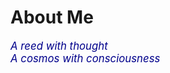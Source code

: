 # About Me
<font style="font-style:italic; font-size:1.2em; color:#00008B">A reed with thought</font><br>
<font style="font-style:italic; font-size:1.2em; color:#00008B">A cosmos with consciousness</font>